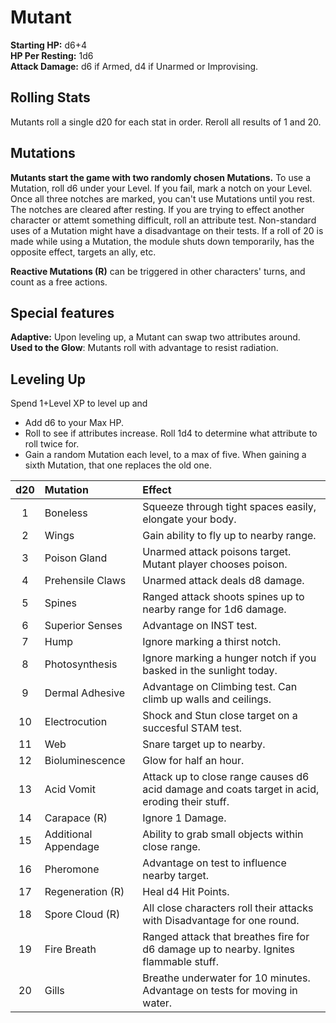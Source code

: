 # Mutant

**Starting HP:** d6+4  
**HP Per Resting:** 1d6  
**Attack Damage:** d6 if Armed, d4 if Unarmed or Improvising.

## Rolling Stats

Mutants roll a single d20 for each stat in order. Reroll all results of 1 and 20.

## Mutations

**Mutants start the game with two randomly chosen Mutations.** To use a Mutation, roll d6 under your Level. If you fail, mark a notch on your Level.  Once all three notches are marked, you can't use Mutations until you rest. The notches are cleared after resting. If you are trying to effect another character or attemt something difficult, roll an attribute test. Non-standard uses of a Mutation might have a disadvantage on their tests. If a roll of 20 is made while using a Mutation, the module shuts down temporarily, has the opposite effect, targets an ally, etc.

**Reactive Mutations (R)** can be triggered in other characters' turns, and count as a free actions.

## Special features

**Adaptive:** Upon leveling up, a Mutant can swap two attributes around.  
**Used to the Glow**: Mutants roll with advantage to resist radiation.

## Leveling Up

Spend 1+Level XP to level up and

- Add d6 to your Max HP.  
- Roll to see if attributes increase. Roll 1d4 to determine what attribute to roll twice for.  
- Gain a random Mutation each level, to a max of five. When gaining a sixth Mutation, that one replaces the old one.

| d20  | Mutation             | Effect                                                       |
| :--: | :------------------- | :----------------------------------------------------------- |
|  1   | Boneless             | Squeeze through tight spaces easily, elongate your body.     |
|  2   | Wings                | Gain ability to fly up to nearby range.                      |
|  3   | Poison Gland         | Unarmed attack poisons target. Mutant player chooses poison. |
|  4   | Prehensile Claws     | Unarmed attack deals d8 damage.                              |
|  5   | Spines               | Ranged attack shoots spines up to nearby range for 1d6 damage. |
|  6   | Superior Senses      | Advantage on INST test.                                      |
|  7   | Hump                 | Ignore marking a thirst notch.                               |
|  8   | Photosynthesis       | Ignore marking a hunger notch if you basked in the sunlight today. |
|  9   | Dermal Adhesive      | Advantage on Climbing test. Can climb up walls and ceilings. |
|  10  | Electrocution        | Shock and Stun close target on a succesful STAM test.        |
|  11  | Web                  | Snare target up to nearby.                                   |
|  12  | Bioluminescence      | Glow for half an hour.                                       |
|  13  | Acid Vomit           | Attack up to close range causes d6 acid damage and coats target in acid, eroding their stuff. |
|  14  | Carapace (R)         | Ignore 1 Damage.                                             |
|  15  | Additional Appendage | Ability to grab small objects within close range.            |
|  16  | Pheromone            | Advantage on test to influence nearby target.                |
|  17  | Regeneration (R)     | Heal d4 Hit Points.                                          |
|  18  | Spore Cloud (R)      | All close characters roll their attacks with Disadvantage for one round. |
|  19  | Fire Breath          | Ranged attack that breathes fire for d6 damage up to nearby. Ignites flammable stuff. |
|  20  | Gills                | Breathe underwater for 10 minutes. Advantage on tests for moving in water. |

